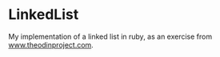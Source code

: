# LinkedList
My implementation of a linked list in ruby,
as an exercise from www.theodinproject.com.
